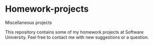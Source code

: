 # Homework-projects
Miscellaneous projects

This repository contains some of my homework projects at Software University. 
Feel free to contact me with new suggestions or a question.